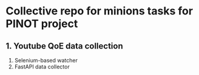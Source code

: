 # Collective repo for minions tasks for PINOT project
## 1. Youtube QoE data collection
1. Selenium-based watcher
2. FastAPI data collector